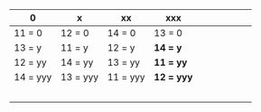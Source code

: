 | 0        | x        | xx       | xxx          |      |      |      |      |      |      |
| -------- | -------- | -------- | ------------ | ---- | ---- | ---- | ---- | ---- | ---- |
| 11 = 0   | 12 = 0   | 14 = 0   | 13 = 0       |      |      |      |      |      |      |
| 13 = y   | 11 = y   | 12 = y   | **14 = y**   |      |      |      |      |      |      |
| 12 = yy  | 14 = yy  | 13 = yy  | **11 = yy**  |      |      |      |      |      |      |
| 14 = yyy | 13 = yyy | 11 = yyy | **12 = yyy** |      |      |      |      |      |      |
|          |          |          |              |      |      |      |      |      |      |
|          |          |          |              |      |      |      |      |      |      |
|          |          |          |              |      |      |      |      |      |      |
|          |          |          |              |      |      |      |      |      |      |
|          |          |          |              |      |      |      |      |      |      |


